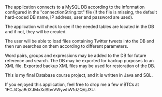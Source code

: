 The application connects to a MySQL DB according to the information configured in the "connectionString.txt" file (if the file is missing, the default hard-coded DB name, IP address, user and password are used).

The application will check to see if the needed tables are located in the DB and if not, they will be created.

The user will be able to load files containing Twitter tweets into the DB and then run searches on them according to different parameters.

Word pairs, groups and expressions may be added to the DB for future reference and search. The DB may be exported for backup purposes to an XML file. Exported backup XML files may be used for restoration of the DB.

This is my final Database course project, and it is written in Java and SQL.

If you enjoyed this application, feel free to drop me a few mBTCs at 1FCJiCya8dXJMxXdSbvVWywhW1dZQVjJ3U.
